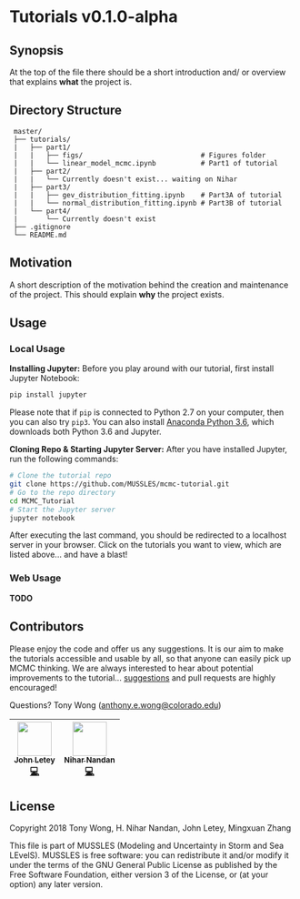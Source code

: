 # Tutorials v0.1.0-alpha

## Synopsis

At the top of the file there should be a short introduction and/ or overview that explains **what** the project is.

## Directory Structure

```
 master/
 ├── tutorials/
 |   ├── part1/
 |   |   ├── figs/                             # Figures folder
 |   |   └── linear_model_mcmc.ipynb           # Part1 of tutorial
 |   ├── part2/
 |   |   └── Currently doesn't exist... waiting on Nihar 
 |   ├── part3/
 |   |   ├── gev_distribution_fitting.ipynb    # Part3A of tutorial
 |   |   └── normal_distribution_fitting.ipynb # Part3B of tutorial
 |   └── part4/ 
 |       └── Currently doesn't exist
 ├── .gitignore
 └── README.md
```

## Motivation

A short description of the motivation behind the creation and maintenance of the project. This should explain **why** the project exists.

## Usage

### Local Usage

**Installing Jupyter:** Before you play around with our tutorial, first install Jupyter Notebook:

```sh
pip install jupyter
```

Please note that if `pip` is connected to Python 2.7 on your computer, then you can also try `pip3`. You can also install [Anaconda Python 3.6](https://www.anaconda.com/download), which downloads both Python 3.6 and Jupyter.

**Cloning Repo & Starting Jupyter Server:** After you have installed Jupyter, run the following commands:

```sh
# Clone the tutorial repo
git clone https://github.com/MUSSLES/mcmc-tutorial.git
# Go to the repo directory
cd MCMC_Tutorial
# Start the Jupyter server
jupyter notebook
```

After executing the last command, you should be redirected to a localhost server in your browser. Click on the tutorials you want to view, which are listed above... and have a blast!

### Web Usage

**TODO**

## Contributors

Please enjoy the code and offer us any suggestions. It is our aim to make the tutorials accessible and usable by all, so that anyone can easily pick up MCMC thinking. We are always interested to hear about potential improvements to the tutorial... [suggestions](../../issues/) and pull requests are highly encouraged!

Questions? Tony Wong (anthony.e.wong@colorado.edu)

| [<img src="https://avatars3.githubusercontent.com/u/30328854?v=4" width="60px;"/><br /><sub><b>John Letey</b></sub>](https://github.com/johnletey)<br />[💻](https://github.com/MUSSLES/tutorials/commits?author=johnletey "Code") | [<img src="https://avatars2.githubusercontent.com/u/13415542?v=4" width="60px;"/><br /><sub><b>Nihar Nandan</b></sub>](http://github.com/niharnandan)<br />[💻](https://github.com/MUSSLES/tutorials/commits?author=niharnandan "Code") |
| :---: | :---: |

## License

Copyright 2018 Tony Wong, H. Nihar Nandan, John Letey, Mingxuan Zhang

This file is part of MUSSLES (Modeling and Uncertainty in Storm and Sea LEvelS). MUSSLES is free software: you can redistribute it and/or modify it under the terms of the GNU General Public License as published by the Free Software Foundation, either version 3 of the License, or (at your option) any later version.

